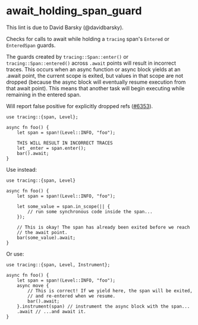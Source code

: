 # await_holding_span_guard

This lint is due to David Barsky (@davidbarsky).

Checks for calls to await while holding a
`tracing` span's `Entered` or `EnteredSpan` guards.

The guards created by `tracing::Span::enter()` or `tracing::Span::entered()`
across `.await` points will result in incorrect traces. This occurs when
an async function or async block yields at an .await point, the current
scope is exited, but values in that scope are not dropped (because
the async block will eventually resume execution from that await point).
This means that another task will begin executing while remaining in the entered span.

Will report false positive for explicitly dropped refs ([#6353](https://github.com/rust-lang/rust-clippy/issues/6353)).

```rust,ignore
use tracing::{span, Level};

async fn foo() {
    let span = span!(Level::INFO, "foo");

    THIS WILL RESULT IN INCORRECT TRACES
    let _enter = span.enter();
    bar().await;
}
```

Use instead:

```rust,ignore
use tracing::{span, Level}

async fn foo() {
    let span = span!(Level::INFO, "foo");

    let some_value = span.in_scope(|| {
        // run some synchronous code inside the span...
    });

    // This is okay! The span has already been exited before we reach
    // the await point.
    bar(some_value).await;
}
```

Or use:

```rust,ignore
use tracing::{span, Level, Instrument};

async fn foo() {
    let span = span!(Level::INFO, "foo");
    async move {
        // This is correct! If we yield here, the span will be exited,
        // and re-entered when we resume.
        bar().await;
    }.instrument(span) // instrument the async block with the span...
    .await // ...and await it.
}
```
